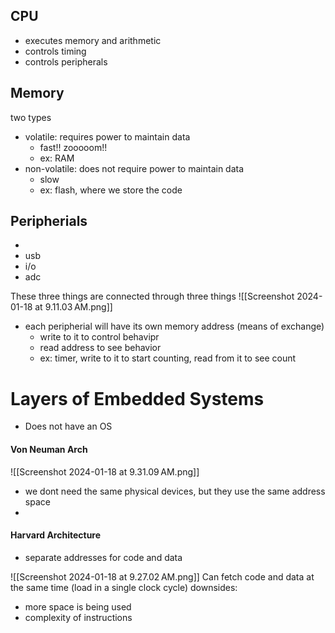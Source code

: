 ## CPU
- executes memory and arithmetic
- controls timing
- controls peripherals
## Memory
two types
- volatile: requires power to maintain data
	- fast!! zooooom!!
	- ex: RAM
- non-volatile: does not require power to maintain data
	- slow
	- ex: flash, where we store the code

## Peripherials
- 
- usb
- i/o
- adc


These three things are connected through three things
![[Screenshot 2024-01-18 at 9.11.03 AM.png]]
- each peripherial will have its own memory address (means of exchange)
	- write to it to control behavipr
	- read address to see behavior
	- ex: timer, write to it to start counting, read from it to see count





# Layers of Embedded Systems
- Does not have an OS

#### Von Neuman Arch

![[Screenshot 2024-01-18 at 9.31.09 AM.png]]
- we dont need the same physical devices, but they use the same address space
- 

#### Harvard Architecture
- separate addresses for code and data

![[Screenshot 2024-01-18 at 9.27.02 AM.png]]
Can fetch code and data at the same time (load in a single clock cycle)
downsides:
- more space is being used
- complexity of instructions
